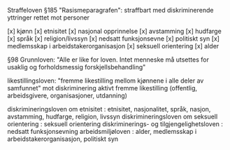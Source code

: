 Straffeloven §185 "Rasismeparagrafen": straffbart med diskriminerende yttringer rettet mot personer

[x] kjønn
[x] etnisitet
[x] nasjonal opprinnelse
[x] avstamming
[x] hudfarge
[x] språk
[x] religion/livssyn
[x] nedsatt funksjonsevne
[x] politiskt syn
[x] medlemsskap i arbeidstakerorganisasjon
[x] seksuell orientering
[x] alder

§98 Grunnloven: "Alle er like for loven. Intet menneske må utsettes for usaklig og forholdsmessig forskjellsbehandling"


likestillingsloven: "fremme likestilling mellom kjønnene i alle deler av samfunnet"
    mot diskriminering
    aktivt fremme likestilling (offentlig, arbeidsgivere, organisasjoner, utdanning)

diskrimineringsloven om etnisitet             : etnisitet, nasjonalitet, språk, nasjon, avstamming, hudfarge, religion, livssyn
diskrimineringsloven om seksuell orientering  : seksuell orientering
diskriminerings- og tilgjengelighetsloven     : nedsatt funksjonsevning
arbeidsmiljøloven                             : alder, medlemsskap i arbeidstakerorganisasjon, politiskt syn
